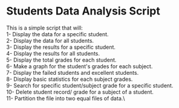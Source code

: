 # Students Data Analysis Script
This is a simple script that will:\
1- Display the data for a specific student.\
2- Display the data for all students.\
3- Display the results for a specific student.\
4- Display the results for all students.\
5- Display the total grades for each student.\
6- Make a graph for the student's grades for each subject.\
7- Display the failed students and excellent students.\
8- Display basic statistics for each subject grades.\
9- Search for specific student/subject grade for a specific student.\
10- Delete student record/ grade for a subject of a student.\
11- Partition the file into two equal files of data.\